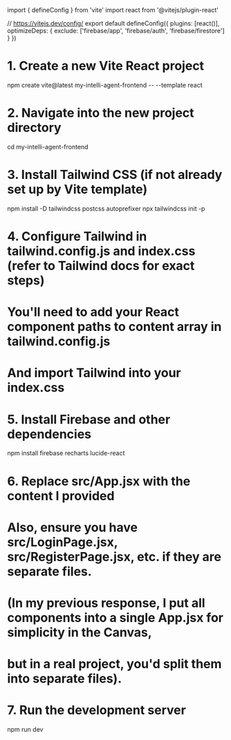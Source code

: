 import { defineConfig } from 'vite'
import react from '@vitejs/plugin-react'

// https://vitejs.dev/config/
export default defineConfig({
  plugins: [react()],
  optimizeDeps: {
    exclude: ['firebase/app', 'firebase/auth', 'firebase/firestore']
  }
})



# 1. Create a new Vite React project
npm create vite@latest my-intelli-agent-frontend -- --template react

# 2. Navigate into the new project directory
cd my-intelli-agent-frontend

# 3. Install Tailwind CSS (if not already set up by Vite template)
npm install -D tailwindcss postcss autoprefixer
npx tailwindcss init -p

# 4. Configure Tailwind in tailwind.config.js and index.css (refer to Tailwind docs for exact steps)
#    You'll need to add your React component paths to content array in tailwind.config.js
#    And import Tailwind into your index.css

# 5. Install Firebase and other dependencies
npm install firebase recharts lucide-react

# 6. Replace src/App.jsx with the content I provided
#    Also, ensure you have src/LoginPage.jsx, src/RegisterPage.jsx, etc. if they are separate files.
#    (In my previous response, I put all components into a single App.jsx for simplicity in the Canvas,
#     but in a real project, you'd split them into separate files).

# 7. Run the development server
npm run dev
